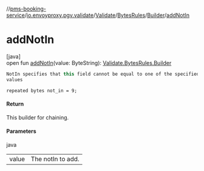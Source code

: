 //[pms-booking-service](../../../../../index.md)/[io.envoyproxy.pgv.validate](../../../index.md)/[Validate](../../index.md)/[BytesRules](../index.md)/[Builder](index.md)/[addNotIn](add-not-in.md)

# addNotIn

[java]\
open fun [addNotIn](add-not-in.md)(value: ByteString): [Validate.BytesRules.Builder](index.md)

```kotlin
NotIn specifies that this field cannot be equal to one of the specified
values

```
`repeated bytes not_in = 9;`

#### Return

This builder for chaining.

#### Parameters

java

| | |
|---|---|
| value | The notIn to add. |
